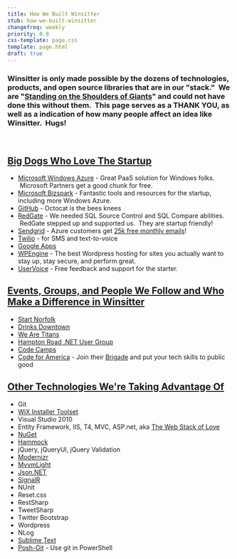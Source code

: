 ```yaml
---
title: How We Built Winsitter
stub: how-we-built-winsitter
changefreq: weekly
priority: 0.8
css-template: page.css
template: page.html
draft: true
---
```

<h3>Winsitter is only made possible by the dozens of technologies, products, and open source libraries that are in our "stack."  We are "<a href="http://en.wikipedia.org/wiki/Standing_on_the_shoulders_of_giants">Standing on the Shoulders of Giants</a>" and could not have done this without them.  This page serves as a THANK YOU, as well as a indication of how many people affect an idea like Winsitter.  Hugs!</h3>
&nbsp;
<h2><span style="text-decoration: underline;">Big Dogs Who Love The Startup</span></h2>
<ul>
	<li><a href="http://www.windowsazure.com/">Microsoft Windows Azure</a> - Great PaaS solution for Windows folks.  Microsoft Partners get a good chunk for free.</li>
	<li><a href="http://www.microsoft.com/bizspark/">Microsoft Bizspark</a> - Fantastic tools and resources for the startup, including more Windows Azure.</li>
	<li><a href="http://github.com">GitHub</a> - Octocat is the bees knees</li>
	<li><a href="http://www.red-gate.com/">RedGate</a> - We needed SQL Source Control and SQL Compare abilities.  RedGate stepped up and supported us.  They are startup friendly!</li>
	<li><a href="http://sendgrid.com">Sendgrid</a> - Azure customers get <a href="http://sendgrid.com/azure.html">25k free monthly emails</a>!</li>
	<li><a href="http://www.twilio.com/">Twilio</a> - for SMS and text-to-voice</li>
	<li><a href="http://google.com/a">Google Apps</a></li>
	<li><a href="http://wpengine.com/">WPEngine</a> - The best Wordpress hosting for sites you actually want to stay up, stay secure, and perform great.</li>
	<li><a href="http://www.uservoice.com/">UserVoice</a> - Free feedback and support for the starter.</li>
</ul>
<h2><span style="text-decoration: underline;">Events, Groups, and People We Follow and Who Make a Difference in Winsitter</span></h2>
<ul>
	<li><a href="http://www.startnorfolk.com/">Start Norfolk</a></li>
	<li><a href="http://www.drinksdowntown.com/">Drinks Downtown</a></li>
	<li><a href="http://wearetitans.net/">We Are Titans</a></li>
	<li><a href="http://www.hrnug.org/">Hampton Road .NET User Group</a></li>
	<li><a href="http://en.wikipedia.org/wiki/Code_Camp">Code Camps</a></li>
	<li><a href="http://codeforamerica.org/">Code for America</a> - Join their <a href="http://brigade.codeforamerica.org/">Brigade</a> and put your tech skills to public good</li>
</ul>
<h2><span style="text-decoration: underline;">Other Technologies We're Taking Advantage Of</span></h2>
<ul>
	<li>Git</li>
	<li><a href="http://wixtoolset.org/">WiX Installer Toolset</a></li>
	<li>Visual Studio 2010</li>
	<li>Entity Framework, IIS, T4, MVC, ASP.net, aka <a href="http://channel9.msdn.com/Events/MIX/MIX11/FRM02">The Web Stack of Love</a></li>
	<li><a href="http://nuget.org/">NuGet</a></li>
	<li><a href="http://nuget.org/packages/Hammock">Hammock</a></li>
	<li>jQuery, jQueryUI, jQuery Validation</li>
	<li><a href="http://modernizr.com/">Modernizr</a></li>
	<li><a href="http://mvvmlight.codeplex.com/">MvvmLight</a></li>
	<li><a href="http://json.codeplex.com/">Json.NET</a></li>
	<li><a href="http://signalr.net/">SignalR</a></li>
	<li>NUnit</li>
	<li>Reset.css</li>
	<li>RestSharp</li>
	<li>TweetSharp</li>
	<li>Twitter Bootstrap</li>
	<li>Wordpress</li>
	<li>NLog</li>
	<li><a href="http://www.sublimetext.com/">Sublime Text</a></li>
	<li><a href="https://github.com/dahlbyk/posh-git">Posh-Git</a> - Use git in PowerShell</li>
</ul>

